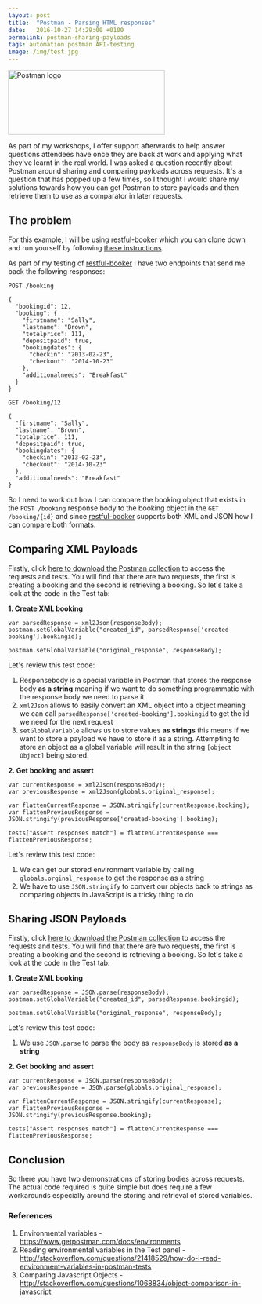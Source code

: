 ```yaml
---
layout: post
title:  "Postman - Parsing HTML responses"
date:   2016-10-27 14:29:00 +0100
permalink: postman-sharing-payloads
tags: automation postman API-testing
image: /img/test.jpg
---
```


<a href="https://www.getpostman.com/"><img src="http://www.mwtestconsultancy.co.uk/wp-content/uploads/2016/10/postman.png" alt="Postman logo" width="320" height="132" class="alignright size-full wp-image-335" /></a>

As part of my workshops, I offer support afterwards to help answer questions attendees have once they are back at work and applying what they've learnt in the real world.  I was asked a question recently about Postman around sharing and comparing payloads across requests.  It's a question that has popped up a few times, so I thought I would share my solutions towards how you can get Postman to store payloads and then retrieve them to use as a comparator in later requests.

## The problem
For this example, I will be using [restful-booker](https://github.com/mwinteringham/restful-booker) which you can clone down and run yourself by following [these instructions](https://github.com/mwinteringham/restful-booker/blob/master/README.md). 

As part of my testing of [restful-booker](https://github.com/mwinteringham/restful-booker) I have two endpoints that send me back the following responses:

```POST /booking```
```
{
  "bookingid": 12,
  "booking": {
    "firstname": "Sally",
    "lastname": "Brown",
    "totalprice": 111,
    "depositpaid": true,
    "bookingdates": {
      "checkin": "2013-02-23",
      "checkout": "2014-10-23"
    },
    "additionalneeds": "Breakfast"
  }
}
```

```GET /booking/12```
```
{
  "firstname": "Sally",
  "lastname": "Brown",
  "totalprice": 111,
  "depositpaid": true,
  "bookingdates": {
    "checkin": "2013-02-23",
    "checkout": "2014-10-23"
  },
  "additionalneeds": "Breakfast"
}
```

So I need to work out how I can compare the booking object that exists in the ```POST /booking``` response body to the booking object in the ```GET /booking/{id}``` and since [restful-booker](https://github.com/mwinteringham/restful-booker) supports both XML and JSON how I can compare both formats.

## Comparing XML Payloads

Firstly, click [here to download the Postman collection](https://app.getpostman.com/run-collection/59b533b915c9c72ba26d) to access the requests and tests.  You will find that there are two requests, the first is creating a booking and the second is retrieving a booking.  So let's take a look at the code in the Test tab:

__1. Create XML booking__
```
var parsedResponse = xml2Json(responseBody);
postman.setGlobalVariable("created_id", parsedResponse['created-booking'].bookingid);

postman.setGlobalVariable("original_response", responseBody);
```

Let's review this test code:
1. Responsebody is a special variable in Postman that stores the response body __as a string__ meaning if we want to do something programmatic with the response body we need to parse it
2. ```xml2Json``` allows to easily convert an XML object into a object meaning we can call ```parsedResponse['created-booking'].bookingid``` to get the id we need for the next request
3. ```setGlobalVariable``` allows us to store values __as strings__ this means if we want to store a payload we have to store it as a string.  Attempting to store an object as a global variable will result in the string ```[object Object]``` being stored.

__2. Get booking and assert__
```
var currentResponse = xml2Json(responseBody);
var previousResponse = xml2Json(globals.original_response);

var flattenCurrentResponse = JSON.stringify(currentResponse.booking);
var flattenPreviousResponse = JSON.stringify(previousResponse['created-booking'].booking);

tests["Assert responses match"] = flattenCurrentResponse === flattenPreviousResponse;
```
Let's review this test code:

1. We can get our stored environment variable by calling ```globals.orginal_response``` to get the response as a string
2. We have to use ```JSON.stringify``` to convert our objects back to strings as comparing objects in JavaScript is a tricky thing to do

## Sharing JSON Payloads

Firstly, click [here to download the Postman collection](https://app.getpostman.com/run-collection/9d41fa57b3c1da1595ff) to access the requests and tests.  You will find that there are two requests, the first is creating a booking and the second is retrieving a booking.  So let's take a look at the code in the Test tab:

__1. Create XML booking__

```
var parsedResponse = JSON.parse(responseBody);
postman.setGlobalVariable("created_id", parsedResponse.bookingid);

postman.setGlobalVariable("original_response", responseBody);
```

Let's review this test code:
1. We use ```JSON.parse``` to parse the body as ```responseBody``` is stored __as a string__

__2. Get booking and assert__

```
var currentResponse = JSON.parse(responseBody);
var previousResponse = JSON.parse(globals.original_response);

var flattenCurrentResponse = JSON.stringify(currentResponse);
var flattenPreviousResponse = JSON.stringify(previousResponse.booking);

tests["Assert responses match"] = flattenCurrentResponse === flattenPreviousResponse;
```

## Conclusion

So there you have two demonstrations of storing bodies across requests.  The actual code required is quite simple but does require a few workarounds especially around the storing and retrieval of stored variables.

### References

1. Environmental variables - https://www.getpostman.com/docs/environments 
2. Reading environmental variables in the Test panel -http://stackoverflow.com/questions/21418529/how-do-i-read-environment-variables-in-postman-tests
3. Comparing Javascript Objects - http://stackoverflow.com/questions/1068834/object-comparison-in-javascript